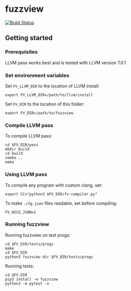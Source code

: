 # fuzzview

[![Build Status](https://travis-ci.org/vasilyrud/fuzzview.svg?branch=master)](https://travis-ci.org/vasilyrud/fuzzview)

## Getting started

### Prerequisites

LLVM pass works best and is tested with LLVM version 7.0.1

### Set environment variables

Set `FV_LLVM_DIR` to the location of LLVM install:

```
export FV_LLVM_DIR=/path/to/llvm/install
```

Set `FV_DIR` to the location of this folder:

```
export FV_DIR=/path/to/fuzzview
```

### Compile LLVM pass

To compile LLVM pass:

```
cd $FV_DIR/pass
mkdir build
cd build
cmake ..
make
```

### Using LLVM pass

To compile any program with custom clang, set:

```
export CC="python3 $FV_DIR/fv-compiler.py"
```

To make `.cfg.json` files readable, set before compiling:

```
FV_NICE_JSON=1
```

### Running fuzzview

Running fuzzview on test progs:

```
cd $FV_DIR/tests/progs
make
cd $FV_DIR
python3 fuzzview dir $FV_DIR/tests/progs
```

Running tests:

```
cd $FV_DIR
pip3 install -e fuzzview
python3 -m pytest -x
```
